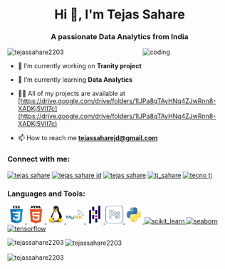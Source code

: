 <h1 align="center">Hi 👋, I'm Tejas Sahare</h1>
<h3 align="center">A passionate Data Analytics from India</h3>
<img align="right" alt="coding" width="200" src="https://user-images.githubusercontent.com/84115928/142569072-22fdc7ac-5815-4e96-b84d-f918a85d47ec.gif"

<p align="left"> <img src="https://komarev.com/ghpvc/?username=tejassahare2203&label=Profile%20views&color=0e75b6&style=flat" alt="tejassahare2203" /> </p>

- 🔭 I’m currently working on **Tranity project**

- 🌱 I’m currently learning **Data Analytics**

- 👨‍💻 All of my projects are available at [https://drive.google.com/drive/folders/1lJPa8qTAyHNq4ZJwRnn8-XADKj5VII7c](https://drive.google.com/drive/folders/1lJPa8qTAyHNq4ZJwRnn8-XADKj5VII7c)

- 📫 How to reach me **tejassaharejd@gmail.com**

<h3 align="left">Connect with me:</h3>
<p align="left">
<a href="https://linkedin.com/in/tejas sahare" target="blank"><img align="center" src="https://raw.githubusercontent.com/rahuldkjain/github-profile-readme-generator/master/src/images/icons/Social/linked-in-alt.svg" alt="tejas sahare" height="30" width="40" /></a>
<a href="https://kaggle.com/tejas sahare jd" target="blank"><img align="center" src="https://raw.githubusercontent.com/rahuldkjain/github-profile-readme-generator/master/src/images/icons/Social/kaggle.svg" alt="tejas sahare jd" height="30" width="40" /></a>
<a href="https://fb.com/tejas sahare" target="blank"><img align="center" src="https://raw.githubusercontent.com/rahuldkjain/github-profile-readme-generator/master/src/images/icons/Social/facebook.svg" alt="tejas sahare" height="30" width="40" /></a>
<a href="https://instagram.com/tj_sahare" target="blank"><img align="center" src="https://raw.githubusercontent.com/rahuldkjain/github-profile-readme-generator/master/src/images/icons/Social/instagram.svg" alt="tj_sahare" height="30" width="40" /></a>
<a href="https://www.youtube.com/c/tecno tj" target="blank"><img align="center" src="https://raw.githubusercontent.com/rahuldkjain/github-profile-readme-generator/master/src/images/icons/Social/youtube.svg" alt="tecno tj" height="30" width="40" /></a>
</p>

<h3 align="left">Languages and Tools:</h3>
<p align="left"> <a href="https://www.w3schools.com/css/" target="_blank" rel="noreferrer"> <img src="https://raw.githubusercontent.com/devicons/devicon/master/icons/css3/css3-original-wordmark.svg" alt="css3" width="40" height="40"/> </a> <a href="https://www.w3.org/html/" target="_blank" rel="noreferrer"> <img src="https://raw.githubusercontent.com/devicons/devicon/master/icons/html5/html5-original-wordmark.svg" alt="html5" width="40" height="40"/> </a> <a href="https://www.linux.org/" target="_blank" rel="noreferrer"> <img src="https://raw.githubusercontent.com/devicons/devicon/master/icons/linux/linux-original.svg" alt="linux" width="40" height="40"/> </a> <a href="https://www.mysql.com/" target="_blank" rel="noreferrer"> <img src="https://raw.githubusercontent.com/devicons/devicon/master/icons/mysql/mysql-original-wordmark.svg" alt="mysql" width="40" height="40"/> </a> <a href="https://pandas.pydata.org/" target="_blank" rel="noreferrer"> <img src="https://raw.githubusercontent.com/devicons/devicon/2ae2a900d2f041da66e950e4d48052658d850630/icons/pandas/pandas-original.svg" alt="pandas" width="40" height="40"/> </a> <a href="https://www.photoshop.com/en" target="_blank" rel="noreferrer"> <img src="https://raw.githubusercontent.com/devicons/devicon/master/icons/photoshop/photoshop-line.svg" alt="photoshop" width="40" height="40"/> </a> <a href="https://www.python.org" target="_blank" rel="noreferrer"> <img src="https://raw.githubusercontent.com/devicons/devicon/master/icons/python/python-original.svg" alt="python" width="40" height="40"/> </a> <a href="https://scikit-learn.org/" target="_blank" rel="noreferrer"> <img src="https://upload.wikimedia.org/wikipedia/commons/0/05/Scikit_learn_logo_small.svg" alt="scikit_learn" width="40" height="40"/> </a> <a href="https://seaborn.pydata.org/" target="_blank" rel="noreferrer"> <img src="https://seaborn.pydata.org/_images/logo-mark-lightbg.svg" alt="seaborn" width="40" height="40"/> </a> <a href="https://www.tensorflow.org" target="_blank" rel="noreferrer"> <img src="https://www.vectorlogo.zone/logos/tensorflow/tensorflow-icon.svg" alt="tensorflow" width="40" height="40"/> </a> </p>

<p><img align="left" src="https://github-readme-stats.vercel.app/api/top-langs?username=tejassahare2203&show_icons=true&locale=en&layout=compact" alt="tejassahare2203" /></p>

<p>&nbsp;<img align="center" src="https://github-readme-stats.vercel.app/api?username=tejassahare2203&show_icons=true&locale=en" alt="tejassahare2203" /></p>

<p><img align="center" src="https://github-readme-streak-stats.herokuapp.com/?user=tejassahare2203&" alt="tejassahare2203" /></p>
